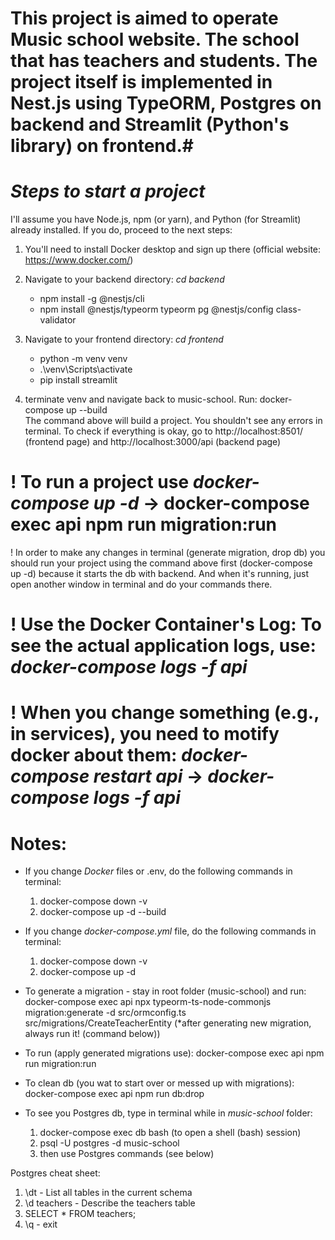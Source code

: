 # This project is aimed to operate Music school website. The school that has teachers and students. The project itself is implemented in Nest.js using TypeORM, Postgres on backend and Streamlit (Python's library) on frontend.#

# _Steps to start a project_

I'll assume you have Node.js, npm (or yarn), and Python (for Streamlit) already installed. If you do, proceed to the next steps:

1. You'll need to install Docker desktop and sign up there (official website: https://www.docker.com/)

2. Navigate to your backend directory: _cd backend_

   - npm install -g @nestjs/cli
   - npm install @nestjs/typeorm typeorm pg @nestjs/config class-validator

3. Navigate to your frontend directory: _cd frontend_

   - python -m venv venv
   - .\venv\Scripts\activate
   - pip install streamlit

4. terminate venv and navigate back to music-school. Run:
   docker-compose up --build  
   The command above will build a project. You shouldn't see any errors in terminal. To check if everything is okay, go
   to http://localhost:8501/ (frontend page) and http://localhost:3000/api (backend page)

# ! To run a project use _docker-compose up -d_ -> docker-compose exec api npm run migration:run

! In order to make any changes in terminal (generate migration, drop db) you should run your project using the command above first (docker-compose up -d) because it starts the db with backend. And when it's running, just open another window in terminal and do your commands there.

# ! Use the Docker Container's Log: To see the actual application logs, use: _docker-compose logs -f api_

# ! When you change something (e.g., in services), you need to motify docker about them: _docker-compose restart api_ -> _docker-compose logs -f api_

# Notes:

- If you change _Docker_ files or .env, do the following commands in terminal:

  1. docker-compose down -v
  2. docker-compose up -d --build

- If you change _docker-compose.yml_ file, do the following commands in terminal:

  1. docker-compose down -v
  2. docker-compose up -d

- To generate a migration - stay in root folder (music-school) and run:
  docker-compose exec api npx typeorm-ts-node-commonjs migration:generate -d src/ormconfig.ts src/migrations/CreateTeacherEntity
  (\*after generating new migration, always run it! (command below))

- To run (apply generated migrations use):
  docker-compose exec api npm run migration:run

- To clean db (you wat to start over or messed up with migrations):
  docker-compose exec api npm run db:drop

- To see you Postgres db, type in terminal while in _music-school_ folder:
  1. docker-compose exec db bash (to open a shell (bash) session)
  2. psql -U postgres -d music-school
  3. then use Postgres commands (see below)

Postgres cheat sheet:

1. \dt - List all tables in the current schema
2. \d teachers - Describe the teachers table
3. SELECT \* FROM teachers;
4. \q - exit
